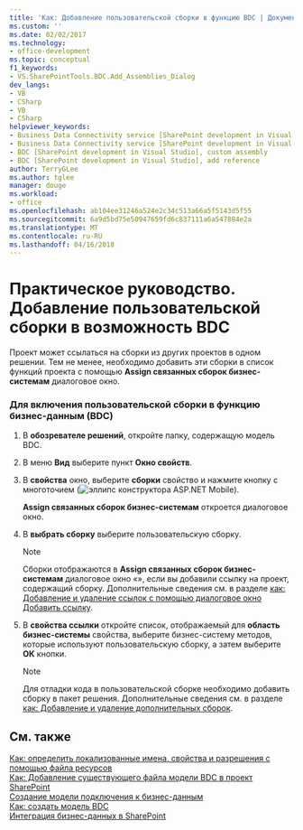 ```yaml
---
title: 'Как: Добавление пользовательской сборки в функцию BDC | Документы Microsoft'
ms.custom: ''
ms.date: 02/02/2017
ms.technology:
- office-development
ms.topic: conceptual
f1_keywords:
- VS.SharePointTools.BDC.Add_Assemblies_Dialog
dev_langs:
- VB
- CSharp
- VB
- CSharp
helpviewer_keywords:
- Business Data Connectivity service [SharePoint development in Visual Studio], add reference
- Business Data Connectivity service [SharePoint development in Visual Studio], custom assembly
- BDC [SharePoint development in Visual Studio], custom assembly
- BDC [SharePoint development in Visual Studio], add reference
author: TerryGLee
ms.author: tglee
manager: douge
ms.workload:
- office
ms.openlocfilehash: ab104ee31246a524e2c34c513a66a5f5143d5f55
ms.sourcegitcommit: 6a9d5bd75e50947659fd6c837111a6a547884e2a
ms.translationtype: MT
ms.contentlocale: ru-RU
ms.lasthandoff: 04/16/2018
---
```

# <a name="how-to-include-a-custom-assembly-in-a-bdc-feature"></a>Практическое руководство. Добавление пользовательской сборки в возможность BDC
  Проект может ссылаться на сборки из других проектов в одном решении. Тем не менее, необходимо добавить эти сборки в список функций проекта с помощью **Assign связанных сборок бизнес-системам** диалоговое окно.  
  
### <a name="to-include-a-custom-assembly-in-a-business-data-connectivity-bdc-feature"></a>Для включения пользовательской сборки в функцию бизнес-данным (BDC)  
  
1.  В **обозревателе решений**, откройте папку, содержащую модель BDC.  
  
2.  В меню **Вид** выберите пункт **Окно свойств**.  
  
3.  В **свойства** окно, выберите **сборки** свойство и нажмите кнопку с многоточием (![эллипс конструктора ASP.NET Mobile](../sharepoint/media/mwellipsis.gif "ASP.NET для мобильных устройств Эллипс конструктора")).  
  
     **Assign связанных сборок бизнес-системам** откроется диалоговое окно.  
  
4.  В **выбрать сборку** выберите пользовательскую сборку.  
  
    > [!NOTE]  
    >  Сборки отображаются в **Assign связанных сборок бизнес-системам** диалоговое окно «», если вы добавили ссылку на проект, содержащий сборку. Дополнительные сведения см. в разделе [как: Добавление и удаление ссылок с помощью диалоговое окно Добавить ссылку](http://msdn.microsoft.com/en-us/3bd75d61-f00c-47c0-86a2-dd1f20e231c9).  
  
5.  В **свойства ссылки** откройте список, отображаемый для **область бизнес-системы** свойства, выберите бизнес-систему методов, которые используют пользовательскую сборку, а затем выберите **ОК**  кнопки.  
  
    > [!NOTE]  
    >  Для отладки кода в пользовательской сборке необходимо добавить сборку в пакет решения. Дополнительные сведения см. в разделе [как: Добавление и удаление дополнительных сборок](../sharepoint/how-to-add-and-remove-additional-assemblies.md).  
  
## <a name="see-also"></a>См. также  
 [Как: определить локализованные имена, свойства и разрешения с помощью файла ресурсов](../sharepoint/how-to-use-a-resource-file-to-specify-localized-names-properties-and-permissions.md)   
 [Как: Добавление существующего файла модели BDC в проект SharePoint](../sharepoint/how-to-add-an-existing-bdc-model-file-to-a-sharepoint-project.md)   
 [Создание модели подключения к бизнес-данным](../sharepoint/creating-a-business-data-connectivity-model.md)   
 [Как: создать модель BDC](../sharepoint/how-to-create-a-bdc-model.md)   
 [Интеграция бизнес-данных в SharePoint](../sharepoint/integrating-business-data-into-sharepoint.md)  
  
  